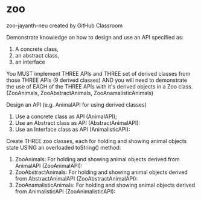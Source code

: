 # zoo
zoo-jayanth-neu created by GitHub Classroom

Demonstrate knowledge on how to design and use an API specified as:
1) A concrete class,
2) an abstract class,
3) an interface

You MUST implement THREE APIs 
and THREE set of derived classes from those THREE APIs (9 derived classes)
AND you will need to demonstrate the use of EACH of the THREE APIs with it's derived objects in a Zoo class.
(ZooAnimals, ZooAbstractAnimals, ZooAnamalisticAnimals)

Design an API (e.g. AnimalAPI for using derived classes)
1. Use a concrete class as API (AnimalAPI);
2. Use an Abstract class as API (AbstractAnimalAPI):
3. Use an Interface class as API (AnimalisticAPI):

Create THREE zoo classes, each for holding and showing animal objects state USING an overloaded toString() method:
1. ZooAnimals: For holding and showing animal objects derived from AnimalAPI (ZooAnimalAPI):
2. ZooAbstractAnimals: For holding and showing animal objects derived from AbstractAnimalAPI (ZooAbstractAnimalAPI):
3. ZooAnamalisticAnimals: For holding and showing animal objects derived from AnimalisticAPI (ZooAnimalisticAPI):
